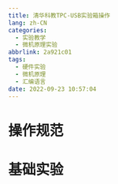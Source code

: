 ```yaml
---
title: 清华科教TPC-USB实验箱操作
lang: zh-CN
categories:
  - 实验教学
  - 微机原理实验
abbrlink: 2a921c01
tags:
  - 硬件实验
  - 微机原理
  - 汇编语言
date: 2022-09-23 10:57:04
---
```


# 操作规范

# 基础实验
